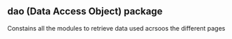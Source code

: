 ## dao (Data Access Object) package
Constains all the modules to retrieve data used acrsoos the different pages